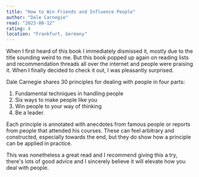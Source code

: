 ```yaml
---
title: "How to Win Friends and Influence People"
author: "Dale Carnegie"
read: "2023-08-12"
rating: 4
location: "Frankfurt, Germany"
---
```


When I first heard of this book I immediately dismissed it, mostly due to the
title sounding weird to me.
But this book popped up again on reading lists and recommendation threads all 
over the internet and people were praising it. 
When I finally decided to check it out, I was pleasantly surprised.

<!-- more -->

Dale Carnegie shares 30 principles for dealing with people in four parts: 
1. Fundamental techniques in handling people
2. Six ways to make people like you
3. Win people to your way of thinking
4. Be a leader.

Each principle is annotated with anecdotes from famous people or reports from
people that attended his courses. 
These can feel arbitrary and constructed, especially towards the end, but they
do show how a principle can be applied in practice.

This was nonetheless a great read and I recommend giving this a try, 
there's lots of good advice and I sincerely believe it will elevate how you 
deal with people.
